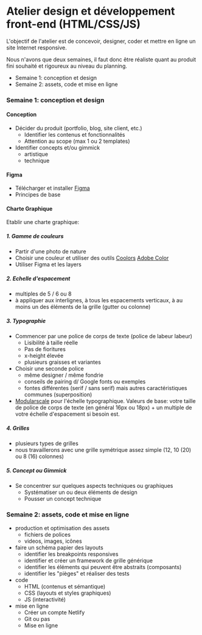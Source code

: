 # Atelier design et développement front-end (HTML/CSS/JS)

L'objectif de l'atelier est de concevoir, designer, coder et mettre en ligne un site Internet responsive.

Nous n'avons que deux semaines, il faut donc être réaliste quant au produit fini souhaité et rigoureux au niveau du planning.

- Semaine 1: conception et design
- Semaine 2: assets, code et mise en ligne

### Semaine 1: conception et design

#### Conception

- Décider du produit (portfolio, blog, site client, etc.)
  - Identifier les contenus et fonctionnalités
  - Attention au scope (max 1 ou 2 templates)
- Identifier concepts et/ou gimmick
  - artistique
  - technique

#### Figma

- Télécharger et installer [Figma](https://www.figma.com/downloads/)
- Principes de base

#### Charte Graphique

Etablir une charte graphique:

##### 1. Gamme de couleurs

- Partir d'une photo de nature
- Choisir une couleur et utiliser des outils [Coolors](https://coolors.co/) [Adobe Color](https://color.adobe.com/)
- Utiliser Figma et les layers

##### 2. Echelle d'espacement

- multiples de 5 / 6 ou 8
- à appliquer aux interlignes, à tous les espacements verticaux, à au moins un des éléments de la grille (gutter ou colonne)

##### 3. Typographie

- Commencer par une police de corps de texte (police de labeur labeur)
  - Lisibilité à taille réelle
  - Pas de fioritures
  - x-height élevée
  - plusieurs graisses et variantes
- Choisir une seconde police
  - même designer / même fondrie
  - conseils de pairing d/ Google fonts ou exemples
  - fontes différentes (serif / sans serif) mais autres caractéristiques communes (superposition)
- [Modularscale](https://www.modularscale.com/) pour l'échelle typographique. Valeurs de base: votre taille de police de corps de texte (en général 16px ou 18px) + un multiple de votre échelle d'espacement si besoin est.

##### 4. Grilles

- plusieurs types de grilles
- nous travaillerons avec une grille symétrique assez simple (12, 10 (20) ou 8 (16) colonnes)

##### 5. Concept ou Gimmick

- Se concentrer sur quelques aspects techniques ou graphiques
  - Systématiser un ou deux éléments de design
  - Pousser un concept technique

### Semaine 2: assets, code et mise en ligne

- production et optimisation des assets
  - fichiers de polices
  - videos, images, icônes
- faire un schéma papier des layouts
  - identifier les breakpoints responsives
  - identifier et créer un framework de grille générique
  - identifier les éléments qui peuvent être abstraits (composants)
  - identifier les "pièges" et réaliser des tests
- code
  - HTML (contenus et sémantique)
  - CSS (layouts et styles graphiques)
  - JS (interactivité)
- mise en ligne
  - Créer un compte Netlify
  - Git ou pas
  - Mise en ligne